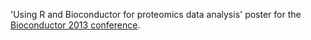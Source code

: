 'Using R and Bioconductor for proteomics data analysis' poster for the [Bioconductor 2013 conference](https://secure.bioconductor.org/BioC2013/).
